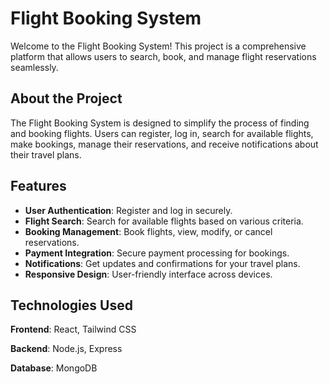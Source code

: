 # Flight Booking System 
Welcome to the Flight Booking System! This project is a comprehensive platform that allows users to search, book, and manage flight reservations seamlessly.

## About the Project 
The Flight Booking System is designed to simplify the process of finding and booking flights. Users can register, log in, search for available flights, make bookings, manage their reservations, and receive notifications about their travel plans. 

## Features 
- **User Authentication**: Register and log in securely. 
- **Flight Search**: Search for available flights based on various criteria. 
- **Booking Management**: Book flights, view, modify, or cancel reservations. 
- **Payment Integration**: Secure payment processing for bookings. 
- **Notifications**: Get updates and confirmations for your travel plans. 
- **Responsive Design**: User-friendly interface across devices.

## Technologies Used

**Frontend**: React, Tailwind CSS

**Backend**: Node.js, Express

**Database**: MongoDB